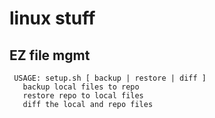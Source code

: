 # linux stuff

## EZ file mgmt
```
 USAGE: setup.sh [ backup | restore | diff ]
   backup local files to repo
   restore repo to local files
   diff the local and repo files
```

